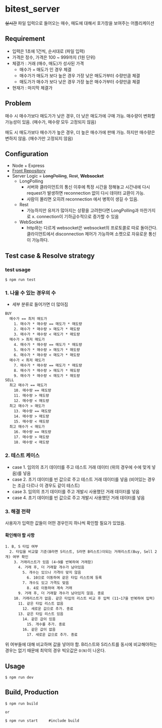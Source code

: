 # bitest_server

~~실시간~~ 파일 입력으로 들어오는 매수, 매도에 대해서 호가창을 보여주는 어플리케이션

## Requirement

- 입력은 1초에 1건씩, 순서대로 (파일 입력)
- 가격은 정수, 가격은 100 ~ 999까지 (1원 단위)
- 체결가 : 거래 (매수, 매도)가 성사된 가격
  - 매수가 = 매도가 인 경우 체결
  - 매수가가 매도가 보다 높은 경우 가장 낮은 매도가부터 수량만큼 체결
  - 매도가가 매수가 보다 낮은 경우 가장 높은 매수가부터 수량만큼 체결
- 현재가 : 마지막 체결가

## Problem

매수 시 매수가보다 매도가가 낮은 경우, 더 낮은 매도가에 구매 가능.
매수량이 변화할 가능성이 있음. (매수가, 매수량 모두 고정되지 않음)

매도 시 매도가보다 매수가가 높은 경우, 더 높은 매수가에 판매 가능.
하지만 매수량은 변하지 않음. (매수가만 고정되지 않음)

## Configuration

- Node + Express
- [Front Repository](https://github.com/jicjjang/bitest_front)
- Server Logic = ~~LongPolling~~, ~~Rest~~, **Websocket**
  - LongPolling
    - 서버와 클라이언트의 통신 이후에 특정 시간을 정해놓고 시간내에 다시 request가 발생하면 reconnection 없이 다시 데이터 교환이 가능.
    - 사람이 몰리면 오히려 reconnection 에서 병목이 생길 수 있음.
  - Rest
    - 가능하지만 유저가 많아지는 상황을 고려한다면 LongPolling과 마찬가지로 x. connection이 기하급수적으로 증가할 수 있음
  - WebSocket
    - http와는 다르게 websocket은 websocket의 프로토콜로 따로 돌아간다. 클라이언트에서 disconnection 제어가 가능하며 소켓으로 자유로운 통신이 가능하다.

## Test case & Resolve strategy

### test usage

~~~shell
$ npm run test
~~~

### 1. 나올 수 있는 경우의 수

- 세부 분류로 들어가면 더 많아짐

```
BUY
  매수가 == 최저 매도가
    1. 매수가 * 매수량 == 매도가 * 매도량
    2. 매수가 * 매수량 > 매도가 * 매도량
    3. 매수가 * 매수량 < 매도가 * 매도량
  매수가 > 최저 매도가
    4. 매수가 * 매수량 == 매도가 * 매도량
    5. 매수가 * 매수량 > 매도가 * 매도량
    6. 매수가 * 매수량 < 매도가 * 매도량
  매수가 < 최저 매도가
    7. 매수가 * 매수량 == 매도가 * 매도량
    8. 매수가 * 매수량 > 매도가 * 매도량
    9. 매수가 * 매수량 < 매도가 * 매도량
SELL
  최고 매수가 == 매도가
    10. 매수량 == 매도량
    11. 매수량 > 매도량
    12. 매수량 < 매도량
  최고 매수가 > 매도가
    13. 매수량 == 매도량
    14. 매수량 > 매도량
    15. 매수량 < 매도량
  최고 매수가 < 매도가
    16. 매수량 == 매도량
    17. 매수량 > 매도량
    18. 매수량 < 매도량
```

### 2. 테스트 케이스

- case 1. 임의의 초기 데이터를 주고 테스트 거래 데이터 (위의 경우에 수에 맞게 넣음)를 넣음
- case 2. 초기 데이터를 빈 값으로 주고 테스트 거래 데이터를 넣음 (비어있는 경우는 조금 다르나 이 경우도 같이 테스트)
- case 3. 임의의 초기 데이터를 주고 개발시 사용했던 거래 데이터를 넣음
- case 4. 초기 데이터를 빈 값으로 주고 개발시 사용했던 거래 데이터를 넣음

### 3. 해결 전략

사용자가 입력한 값들이 어떤 경우인지 하나씩 확인할 필요가 있었음.

#### 확인해야 할 사항

```
1. B, S 타입 여부
  2. 타입을 비교할 기준(B라면 S리스트, S라면 B리스트)이되는 거래리스트(Buy, Sell 2개) 여부 확인
    3. 거래리스트가 있음 (4~9를 반복하여 거래함)
      4. 거래 후, 더 거래할 개수가 남아있음
        5. 개수는 있으나 가격이 맞지 않음
          6. 10으로 이동하여 같은 타입 리스트에 등록
        7. 개수도 있고 가격도 맞음
          8. 4로 이동하여 계속 거래
      9. 거래 후, 더 거래할 개수가 남아있지 않음. 종료
    10. 거래리스트가 없음. 같은 타입의 리스트 비교 후 입력 (11~17을 반복하여 입력)
      11. 같은 타입 리스트 없음
        12. 새로운 값으로 추가. 종료
      13. 같은 타입 리스트 있음
        14. 같은 값이 있음
          15. 개수를 추가. 종료
        16. 같은 값이 없음
          17. 새로운 값으로 추가. 종료
```

위 여부들에 대해 비교하며 값을 넣어야 함. B리스트와 S리스트를 동시에 비교해야하는 경우는 없기 때문에
최악의 경우 빅오값은 `O(N)`이 나온다.

## Usage

~~~shell
$ npm run dev
~~~

## Build, Production

~~~shell
$ npm run build

or

$ npm run start     #include build
~~~